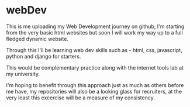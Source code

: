# webDev
This is me uploading my Web Development journey on github,
I'm starting from the very basic html websites but soon I will
work my way up to a full fledged dynamic website.

Through this I'll be learning web dev skills
such as - html, css, javascript, python and django for starters.

This would be complementary practice along with the internet tools lab at my university.

I'm hoping to benefit through this approach just as much as others before me have,
my repositories will also be a looking glass for recruiters,
at the very least this excercise will be a measure of my consistency.
